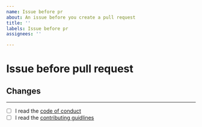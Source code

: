 ```yaml
---
name: Issue before pr
about: An issue before you create a pull request
title: ''
labels: Issue before pr
assignees: ''

---
```


# Issue before pull request
## Changes
<!-- What are you want to change? -->

---
- [ ] I read the [code of conduct](CODE_OF_CONDUCT.md)
- [ ] I read the [contributing guidlines](CONTRIBUTING.md)

